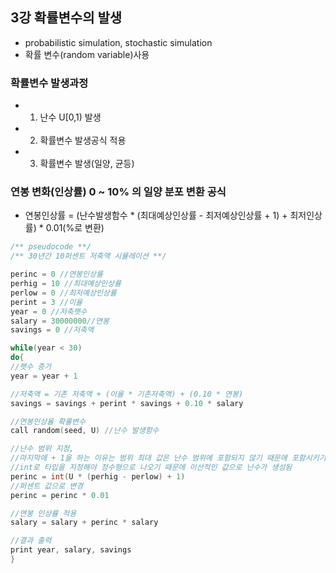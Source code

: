 
## 3강 확률변수의 발생
- probabilistic simulation, stochastic simulation
- 확률 변수(random variable)사용
### 확률변수 발생과정
- 1. 난수 U[0,1) 발생
- 2. 확률변수 발생공식 적용
- 3. 확률변수 발생(일양, 균등)

### 연봉 변화(인상률) 0 ~ 10% 의 일양 분포 변환 공식
- 연봉인상률 = (난수발생함수 * (최대예상인상률 - 최저예상인상률 + 1) + 최저인상률) * 0.01(%로 변환)
``` c++
/** pseudocode **/
/** 30년간 10퍼센트 저축액 시뮬레이션 **/ 

perinc = 0 //연봉인상률
perhig = 10 //최대예상인상률
perlow = 0 //최저예상인상률
perint = 3 //이율
year = 0 //저축햇수
salary = 30000000//연봉
savings = 0 //저축액

while(year < 30)
do{
//햇수 증가
year = year + 1 

//저축액 = 기존 저축액 + (이율 * 기존저축액) + (0.10 * 연봉)
savings = savings + perint * savings + 0.10 * salary

//연봉인상율 확률변수
call random(seed, U) //난수 발생함수

//난수 범위 지정, 
//마지막에 + 1을 하는 이유는 범위 최대 값은 난수 범위에 포함되지 않기 때문에 포함시키기 위해서 1을 더해줌
//int로 타입을 지정해야 정수형으로 나오기 때문에 이산적인 값으로 난수가 생성됨
perinc = int(U * (perhig - perlow) + 1)
//퍼센트 값으로 변경
perinc = perinc * 0.01

//연봉 인상률 적용
salary = salary + perinc * salary

//결과 출력
print year, salary, savings
}
```


